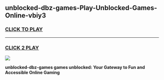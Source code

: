 
## unblocked-dbz-games-Play-Unblocked-Games-Online-vbiy3
<h3>
<a href="https://premium76.site?title=unblocked-dbz-games&ref=24A">CLICK TO PLAY</a></h3>
<hr>

<h3>
<a href="https://premium76.site?title=unblocked-dbz-games&ref=24A">CLICK 2 PLAY</a>
  
</h3>

<a href="https://premium76.site?title=unblocked-dbz-games&ref=24A"><img src="https://clearcache.store/games.png"></a>


**unblocked-dbz-games games unblocked: Your Gateway to Fun and Accessible Online Gaming**

